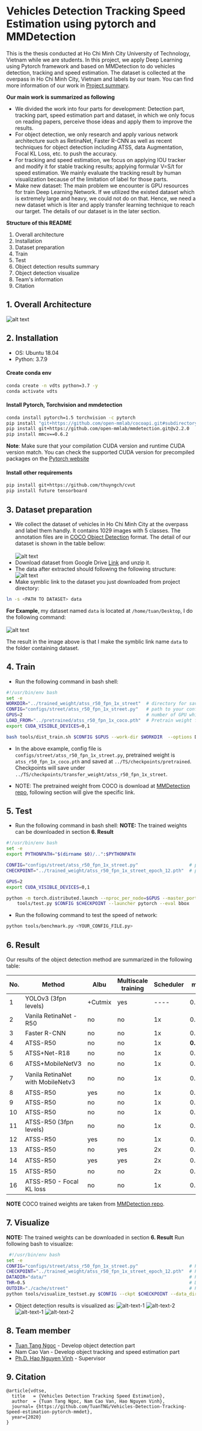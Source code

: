 # Vehicles Detection Tracking Speed Estimation using pytorch and MMDetection

This is the thesis conducted at Ho Chi Minh City University of Technology, Vietnam while we are students. In this project, we apply Deep Learning using Pytorch framework and based on MMDetection to do vehicles detection, tracking and speed estimation. The dataset is collected at the overpass in Ho Chi Minh City, Vietnam and labels by our team. You can find more information of our work in [Project summary](https://drive.google.com/file/d/1-QFecy0Nt66kEDu6SM0TvYchRfwWZGEX/view?usp=sharing). 

**Our main work is summarized as following**
- We divided the work into four parts for development: Detection part, tracking part, speed estimation part and dataset, in which we only focus on reading papers, perceive those ideas and apply them to improve the results.
- For object detection, we only research and apply various network architecture such as RetinaNet, Faster R-CNN as well as recent techniques for object detection including ATSS, data Augmentation, Focal KL Loss, etc. to push the accuracy.
- For tracking and speed estimation, we focus on applying IOU tracker and modify it for stable tracking results; applying formular V=S/t for speed estimation. We mainly evaluate the tracking result by human visualization because of the limitation of label for those parts.
- Make new dataset: The main problem we encounter is GPU resources for train Deep Learning Network. If we utilized the existed dataset which is extremely large and heavy, we could not do on that. Hence, we need a new dataset which is liter and apply transfer learning technique to reach our target. The details of our dataset is in the later section.

**Structure of this README**
1. Overall architecture
2. Installation
3. Dataset preparation
4. Train
5. Test
6. Object detection results summary 
7. Object detection visualize
8. Team's information
9. Citation

## 1. Overall Architecture
![alt text](./readme_images/OurArchitecture.PNG) <br>

## 2. Installation
- OS: Ubuntu 18.04
- Python: 3.7.9
#### Create conda env
```bash
conda create -n vdts python=3.7 -y
conda activate vdts
```
#### Install Pytorch, Torchvision and mmdetection
```bash 
conda install pytorch=1.5 torchvision -c pytorch
pip install "git+https://github.com/open-mmlab/cocoapi.git#subdirectory=pycocotools"
pip install git+https://github.com/open-mmlab/mmdetection.git@v2.2.0
pip install mmcv==0.6.2
```
**Note**:  Make sure that your compilation CUDA version and runtime CUDA version match. You can check the supported CUDA version for precompiled packages on the [Pytorch website](https://pytorch.org/)

#### Install other requirements

```bash
pip install git+https://github.com/thuyngch/cvut
pip install future tensorboard
```

<!-- #### Install ttdet as package
```bash
pip install -e ./
``` -->


## 3. Dataset preparation
- We collect the dataset of vehicles in Ho Chi Minh City at the overpass and label them handly. It contains 1029 images with 5 classes. The annotation files are in [COCO Object Detection](https://cocodataset.org/#format-data) format. The detail of our dataset is shown in the table bellow:<br><br>
![alt text](./readme_images/details_dataset.PNG) <br>
- Download dataset from Google Drive [Link](https://drive.google.com/file/d/1EcfzRi7bHdZDAwIDBdBtyAIEsWmytqUa/view?usp=sharing) and unzip it.
- The data after extracted should following the following structure: <br>
![alt text](./readme_images/data_dir_format.png) <br>
- Make symblic link to the dataset you just downloaded from project directory:
```bash
ln -s <PATH TO DATASET> data
```
**For Example**, my dataset named `data` is located at `/home/tuan/Desktop`, I do the following command: <br> <br>
![alt text](./readme_images/ln_s.png)


The result in the image above is that I make the symblic link name `data` to the folder containing dataset.
<br>
## 4. Train
- Run the following command in bash shell:
```bash
#!/usr/bin/env bash
set -e
WORKDIR="../trained_weight/atss_r50_fpn_1x_street"  # directory for saving checkpoints during training
CONFIG="configs/street/atss_r50_fpn_1x_street.py"   # path to your config file
GPUS=2                                              # number of GPU while training
LOAD_FROM="../pretrained/atss_r50_fpn_1x_coco.pth"  # Pretrain weight from COCO dataset
export CUDA_VISIBLE_DEVICES=0,1

bash tools/dist_train.sh $CONFIG $GPUS --work-dir $WORKDIR  --options DATA_ROOT=$DATA_ROOT --load_from $LOAD_FROM
```
- In the above example, config file is `configs/street/atss_r50_fpn_1x_street.py`, pretrained weight is `atss_r50_fpn_1x_coco.pth` and saved at `../TS/checkpoints/pretrained`. Checkpoints will save under `../TS/checkpoints/transfer_weight/atss_r50_fpn_1x_street`.

- NOTE: The pretrained weight from COCO is download at [MMDetection repo](https://github.com/open-mmlab/mmdetection), following section will give the specific link. 


## 5. Test 
- Run the following command in bash shell:
**NOTE:** The trained weights can be downloaded in section **6. Result**
```bash
#!/usr/bin/env bash
set -e
export PYTHONPATH="$(dirname $0)/..":$PYTHONPATH

CONFIG="configs/street/atss_r50_fpn_1x_street.py"                   # path to your config file
CHECKPOINT="../trained_weight/atss_r50_fpn_1x_street_epoch_12.pth"  # path to your checkpoint file, in this case, checkpoint file is `atss_r50_fpn_1x_street_epoch_12.pth`

GPUS=2
export CUDA_VISIBLE_DEVICES=0,1

python -m torch.distributed.launch --nproc_per_node=$GPUS --master_port=$((RANDOM + 10000)) \
    tools/test.py $CONFIG $CHECKPOINT --launcher pytorch --eval bbox
```

- Run the following command to test the speed of network:

```bash
python tools/benchmark.py <YOUR_CONFIG_FILE.py>
```

## 6. Result
Our results of the object detection method are summarized in the following table:
<!-- <style type="text/css">
.tg  {border-collapse:collapse;border-spacing:0;}
.tg td{border-color:black;border-style:solid;border-width:1px;font-family:Arial, sans-serif;font-size:14px;
  overflow:hidden;padding:10px 5px;word-break:normal;}
.tg th{border-color:black;border-style:solid;border-width:1px;font-family:Arial, sans-serif;font-size:14px;
  font-weight:normal;overflow:hidden;padding:10px 5px;word-break:normal;}
.tg .tg-c3ow{border-color:inherit;text-align:center;vertical-align:top}
.tg .tg-kfkg{background-color:#dae8fc;border-color:inherit;text-align:center;vertical-align:top}
.tg .tg-n533{background-color:#dae8fc;border-color:inherit;font-weight:bold;text-align:center;vertical-align:top}
</style> -->
<table class="tg">
<thead>
  <tr>
    <th class="tg-c3ow"><span style="font-weight:bold">No.</span></th>
    <th class="tg-c3ow"><span style="font-weight:bold">Method</span></th>
    <th class="tg-c3ow"><span style="font-weight:bold">Albu</span></th>
    <th class="tg-c3ow"><span style="font-weight:bold">Multiscale training</span></th>
    <th class="tg-c3ow"><span style="font-weight:bold">Scheduler</span></th>
    <th class="tg-c3ow"><span style="font-weight:bold">mAP</span></th>
    <th class="tg-c3ow"><span style="font-weight:bold">FPS</span></th>
    <th class="tg-c3ow">Image size</th>
    <th class="tg-c3ow">Config</th>
    <th class="tg-c3ow">COCO Pretrained</th>
    <th class="tg-c3ow">Our weight</th>
    <th class="tg-c3ow">Note</th>
  </tr>
</thead>
<tbody>
  <tr>
    <td class="tg-kfkg">1</td>
    <td class="tg-kfkg">YOLOv3 (3fpn levels)</td>
    <td class="tg-kfkg">+Cutmix</td>
    <td class="tg-kfkg">yes</td>
    <td class="tg-kfkg">----</td>
    <td class="tg-kfkg">0.63</td>
    <td class="tg-kfkg"></td>
    <td class="tg-kfkg">---</td>
    <td class="tg-kfkg">x</td>
    <td class="tg-kfkg"></td>
    <td class="tg-kfkg"></td>
    <td class="tg-kfkg" rowspan="3"><br><br>Original</td>
  </tr>
  <tr>
    <td class="tg-kfkg">2</td>
    <td class="tg-kfkg">Vanila RetinaNet - R50</td>
    <td class="tg-kfkg">no</td>
    <td class="tg-kfkg">no</td>
    <td class="tg-kfkg">1x</td>
    <td class="tg-kfkg">0.632</td>
    <td class="tg-kfkg">18.2</td>
    <td class="tg-kfkg">1518x800</td>
    <td class="tg-kfkg"><a href="https://github.com/TuanTNG/Vehicles-Detection-Tracking-Speed-estimation-pytorch-mmdet/blob/master/configs/street/retinanet_r50_fpn_1x_street.py" target="_blank" rel="noopener noreferrer">retinanet_r50_fpn_1x_street.py</a></td>
    <td class="tg-kfkg"><a href="http://download.openmmlab.com/mmdetection/v2.0/retinanet/retinanet_r50_fpn_2x_coco/retinanet_r50_fpn_2x_coco_20200131-fdb43119.pth" target="_blank" rel="noopener noreferrer">retinanet_r50_fpn_2x_coco.pth</a></td>
    <td class="tg-kfkg"><a href="https://1drv.ms/u/s!AmoaChPnSuIOg3QZgpqDXhOSi3k8?e=2puiPq" target="_blank" rel="noopener noreferrer">retinanet_r50_fpn_1x_street</a></td>
  </tr>
  <tr>
    <td class="tg-kfkg">3</td>
    <td class="tg-kfkg">Faster R-CNN</td>
    <td class="tg-kfkg">no</td>
    <td class="tg-kfkg">no</td>
    <td class="tg-kfkg">1x</td>
    <td class="tg-kfkg">0.481</td>
    <td class="tg-kfkg">x</td>
    <td class="tg-kfkg">x</td>
    <td class="tg-kfkg"><a href="https://github.com/TuanTNG/Vehicles-Detection-Tracking-Speed-estimation-pytorch-mmdet/blob/master/configs/street/faster_rcnn_r50_fpn_1x_street.py" target="_blank" rel="noopener noreferrer">faster_rcnn_r50_fpn_1x_street.py</a></td>
    <td class="tg-kfkg"><a href="http://download.openmmlab.com/mmdetection/v2.0/faster_rcnn/faster_rcnn_r50_fpn_2x_coco/faster_rcnn_r50_fpn_2x_coco_bbox_mAP-0.384_20200504_210434-a5d8aa15.pth" target="_blank" rel="noopener noreferrer">faster_rcnn_r50_fpn_2x_coco.pth</a></td>
    <td class="tg-kfkg"><a href="https://1drv.ms/u/s!AmoaChPnSuIOg25Xi9auHfDeSzrj?e=u4CcyH" target="_blank" rel="noopener noreferrer">faster_rcnn_r50_fpn_1x_street</a></td>
  </tr>
  <tr>
    <td class="tg-c3ow">4</td>
    <td class="tg-c3ow">ATSS-R50</td>
    <td class="tg-c3ow">no</td>
    <td class="tg-c3ow">no</td>
    <td class="tg-c3ow">1x</td>
    <td class="tg-c3ow"><span style="font-weight:bold">0.747</span></td>
    <td class="tg-c3ow">17.9</td>
    <td class="tg-c3ow">---</td>
    <td class="tg-c3ow"><a href="https://github.com/TuanTNG/Vehicles-Detection-Tracking-Speed-estimation-pytorch-mmdet/blob/master/configs/street/atss_r50_fpn_1x_street.py" target="_blank" rel="noopener noreferrer">atss_r50_fpn_1x_street.py</a></td>
    <td class="tg-c3ow"><a href="http://download.openmmlab.com/mmdetection/v2.0/atss/atss_r50_fpn_1x_coco/atss_r50_fpn_1x_coco_20200209-985f7bd0.pth" target="_blank" rel="noopener noreferrer">atss_r50_fpn_1x_coco.pth</a></td>
    <td class="tg-c3ow"><a href="https://1drv.ms/u/s!AmoaChPnSuIOg2aXjOGjIdC41Oca?e=GVPQiq" target="_blank" rel="noopener noreferrer">atss_r50_fpn_1x_street</a></td>
    <td class="tg-c3ow">Baseline</td>
  </tr>
  <tr>
    <td class="tg-kfkg">5</td>
    <td class="tg-kfkg">ATSS+Net-R18</td>
    <td class="tg-kfkg">no</td>
    <td class="tg-kfkg">no</td>
    <td class="tg-kfkg">1x</td>
    <td class="tg-kfkg">0.522</td>
    <td class="tg-kfkg">30</td>
    <td class="tg-kfkg">---</td>
    <td class="tg-kfkg"></td>
    <td class="tg-kfkg"></td>
    <td class="tg-kfkg"></td>
    <td class="tg-kfkg" rowspan="3"><br><br>Different <br><br>Backbones</td>
  </tr>
  <tr>
    <td class="tg-kfkg">6</td>
    <td class="tg-kfkg">ATSS+MobileNetV3</td>
    <td class="tg-kfkg">no</td>
    <td class="tg-kfkg">no</td>
    <td class="tg-kfkg">1x</td>
    <td class="tg-kfkg">0.646</td>
    <td class="tg-kfkg">32.5</td>
    <td class="tg-kfkg">---</td>
    <td class="tg-kfkg"></td>
    <td class="tg-kfkg"></td>
    <td class="tg-kfkg"></td>
  </tr>
  <tr>
    <td class="tg-kfkg">7</td>
    <td class="tg-kfkg">Vanila RetinaNet with MobileNetv3</td>
    <td class="tg-kfkg">no</td>
    <td class="tg-kfkg">no</td>
    <td class="tg-kfkg">1x</td>
    <td class="tg-kfkg">0.38</td>
    <td class="tg-kfkg">x</td>
    <td class="tg-kfkg">---</td>
    <td class="tg-kfkg"></td>
    <td class="tg-kfkg"></td>
    <td class="tg-kfkg"></td>
  </tr>
  <tr>
    <td class="tg-c3ow">8</td>
    <td class="tg-c3ow">ATSS-R50</td>
    <td class="tg-c3ow">yes</td>
    <td class="tg-c3ow">no</td>
    <td class="tg-c3ow">1x</td>
    <td class="tg-c3ow">0.686</td>
    <td class="tg-c3ow">---</td>
    <td class="tg-c3ow">---</td>
    <td class="tg-c3ow"><a href="https://github.com/TuanTNG/Vehicles-Detection-Tracking-Speed-estimation-pytorch-mmdet/blob/master/configs/street/atss_r50_fpn_albu_1x_street.py" target="_blank" rel="noopener noreferrer">atss_r50_fpn_albu_1x_street.py</a></td>
    <td class="tg-c3ow"></td>
    <td class="tg-c3ow"></td>
    <td class="tg-c3ow">Augment</td>
  </tr>
  <tr>
    <td class="tg-kfkg">9</td>
    <td class="tg-kfkg">ATSS-R50</td>
    <td class="tg-kfkg">no</td>
    <td class="tg-kfkg">no</td>
    <td class="tg-kfkg">1x</td>
    <td class="tg-n533">0.759</td>
    <td class="tg-kfkg">---</td>
    <td class="tg-kfkg">4096x3072</td>
    <td class="tg-kfkg"></td>
    <td class="tg-kfkg"></td>
    <td class="tg-kfkg"></td>
    <td class="tg-kfkg">Big size</td>
  </tr>
  <tr>
    <td class="tg-c3ow">10</td>
    <td class="tg-c3ow">ATSS-R50</td>
    <td class="tg-c3ow">no</td>
    <td class="tg-c3ow">no</td>
    <td class="tg-c3ow">1x</td>
    <td class="tg-c3ow">0.679</td>
    <td class="tg-c3ow">---</td>
    <td class="tg-c3ow">---</td>
    <td class="tg-c3ow"></td>
    <td class="tg-c3ow"></td>
    <td class="tg-c3ow"></td>
    <td class="tg-c3ow" rowspan="3"><br><br>lr=1e-3</td>
  </tr>
  <tr>
    <td class="tg-c3ow">11</td>
    <td class="tg-c3ow">ATSS-R50 (3fpn levels)</td>
    <td class="tg-c3ow">no</td>
    <td class="tg-c3ow">no</td>
    <td class="tg-c3ow">1x</td>
    <td class="tg-c3ow">0.656</td>
    <td class="tg-c3ow">---</td>
    <td class="tg-c3ow">---</td>
    <td class="tg-c3ow"></td>
    <td class="tg-c3ow"></td>
    <td class="tg-c3ow"></td>
  </tr>
  <tr>
    <td class="tg-c3ow">12</td>
    <td class="tg-c3ow">ATSS-R50</td>
    <td class="tg-c3ow">yes</td>
    <td class="tg-c3ow">no</td>
    <td class="tg-c3ow">1x</td>
    <td class="tg-c3ow">0.667</td>
    <td class="tg-c3ow">---</td>
    <td class="tg-c3ow">---</td>
    <td class="tg-c3ow"></td>
    <td class="tg-c3ow"></td>
    <td class="tg-c3ow"></td>
  </tr>
  <tr>
    <td class="tg-kfkg">13</td>
    <td class="tg-kfkg">ATSS-R50</td>
    <td class="tg-kfkg">no</td>
    <td class="tg-kfkg">yes</td>
    <td class="tg-kfkg">2x</td>
    <td class="tg-kfkg">0.728</td>
    <td class="tg-kfkg">---</td>
    <td class="tg-kfkg">---</td>
    <td class="tg-kfkg"><a href="https://github.com/TuanTNG/Vehicles-Detection-Tracking-Speed-estimation-pytorch-mmdet/blob/master/configs/street/atss_r50_fpn_2x_street.py" target="_blank" rel="noopener noreferrer">atss_r50_fpn_2x_street.py</a></td>
    <td class="tg-kfkg"></td>
    <td class="tg-kfkg"></td>
    <td class="tg-kfkg" rowspan="3"><br><br><br>2x</td>
  </tr>
  <tr>
    <td class="tg-kfkg">14</td>
    <td class="tg-kfkg">ATSS-R50</td>
    <td class="tg-kfkg">yes</td>
    <td class="tg-kfkg">yes</td>
    <td class="tg-kfkg">2x</td>
    <td class="tg-n533">0.75</td>
    <td class="tg-kfkg">---</td>
    <td class="tg-kfkg">---</td>
    <td class="tg-kfkg"></td>
    <td class="tg-kfkg"></td>
    <td class="tg-kfkg"></td>
  </tr>
  <tr>
    <td class="tg-kfkg">15</td>
    <td class="tg-kfkg">ATSS-R50</td>
    <td class="tg-kfkg">no</td>
    <td class="tg-kfkg">no</td>
    <td class="tg-kfkg">2x</td>
    <td class="tg-kfkg">0.747</td>
    <td class="tg-kfkg">---</td>
    <td class="tg-kfkg">---</td>
    <td class="tg-kfkg"></td>
    <td class="tg-kfkg"></td>
    <td class="tg-kfkg"></td>
  </tr>
  <tr>
    <td class="tg-c3ow">16</td>
    <td class="tg-c3ow">ATSS-R50 - Focal KL loss</td>
    <td class="tg-c3ow">no</td>
    <td class="tg-c3ow">no</td>
    <td class="tg-c3ow">1x</td>
    <td class="tg-c3ow">0.607</td>
    <td class="tg-c3ow">---</td>
    <td class="tg-c3ow">---</td>
    <td class="tg-c3ow"></td>
    <td class="tg-c3ow"></td>
    <td class="tg-c3ow"></td>
    <td class="tg-c3ow">Focal KL Loss</td>
  </tr>
</tbody>
</table>

**NOTE** COCO trained weights are taken from [MMDetection repo](https://github.com/open-mmlab/mmdetection).

## 7. Visualize
**NOTE:** The trained weights can be downloaded in section **6. Result**
Run following bash to visualize:
```bash
 #!/usr/bin/env bash
set -e
CONFIG="configs/street/atss_r50_fpn_1x_street.py"                   # Path to your config file
CHECKPOINT="../trained_weight/atss_r50_fpn_1x_street_epoch_12.pth"  # Path to checkpoint file. In this case, the checkpoint file is `atss_r50_fpn_1x_street_epoch_12.pth`
DATADIR="data/"                                                     # Path to your data directory
THR=0.5                                                             # Detection threshold
OUTDIR="./cache/street"                                             # Path to save output images
python tools/visualize_testset.py $CONFIG --ckpt $CHECKPOINT --data_dir $DATADIR --det_thr $THR --out_dir $OUTDIR --num_imgs 200
```
- Object detection results is visualized as:
![alt-text-1](readme_images/IMG_0594.JPG) ![alt-text-2](readme_images/IMG_1504.JPG)
![alt-text-1](readme_images/IMG_1510.JPG) ![alt-text-2](readme_images/IMG_1523.JPG)

## 8. Team member
- [Tuan Tang Ngoc](https://tuantng.github.io/) - Develop object detection part
- Nam Cao Van - Develop object tracking and speed estimation part
- [Ph.D. Hao Nguyen Vinh](https://www.researchgate.net/profile/Vinh_Hao_Nguyen) - Supervisor

## 9. Citation
```
@article{vdtse,
  title   = {Vehicles Detection Tracking Speed Estimation},
  author  = {Tuan Tang Ngoc, Nam Cao Van, Hao Nguyen Vinh},
  journal= {https://github.com/TuanTNG/Vehicles-Detection-Tracking-Speed-estimation-pytorch-mmdet},
  year={2020}
}
```
